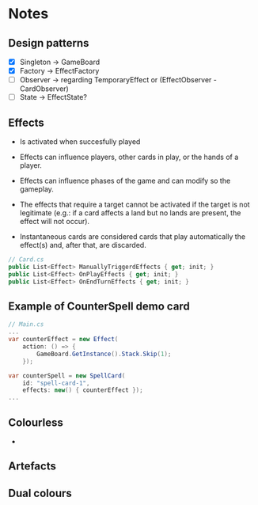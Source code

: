 # Notes

## Design patterns

- [x] Singleton &rarr; GameBoard
- [x] Factory &rarr; EffectFactory
- [ ] Observer &rarr; regarding TemporaryEffect or (EffectObserver - CardObserver)
- [ ] State &rarr; EffectState?

## Effects

- Is activated when succesfully played
- Effects can influence players, other cards in play, or the hands of a player.
- Effects can influence phases of the game and can modify so the gameplay.
- The effects that require a target cannot be activated if the target is not legitimate (e.g.: if a card affects a land but no lands are present, the effect will not occur).

- Instantaneous cards are considered cards that play automatically the effect(s) and, after that, are discarded.

```cs
// Card.cs
public List<Effect> ManuallyTriggerdEffects { get; init; }
public List<Effect> OnPlayEffects { get; init; }
public List<Effect> OnEndTurnEffects { get; init; }
```

## Example of CounterSpell demo card

```cs
// Main.cs
...
var counterEffect = new Effect(
    action: () => {
        GameBoard.GetInstance().Stack.Skip(1);
    });

var counterSpell = new SpellCard(
    id: "spell-card-1",
    effects: new() { counterEffect });
...
```

## Colourless

- 

## Artefacts


## Dual colours

